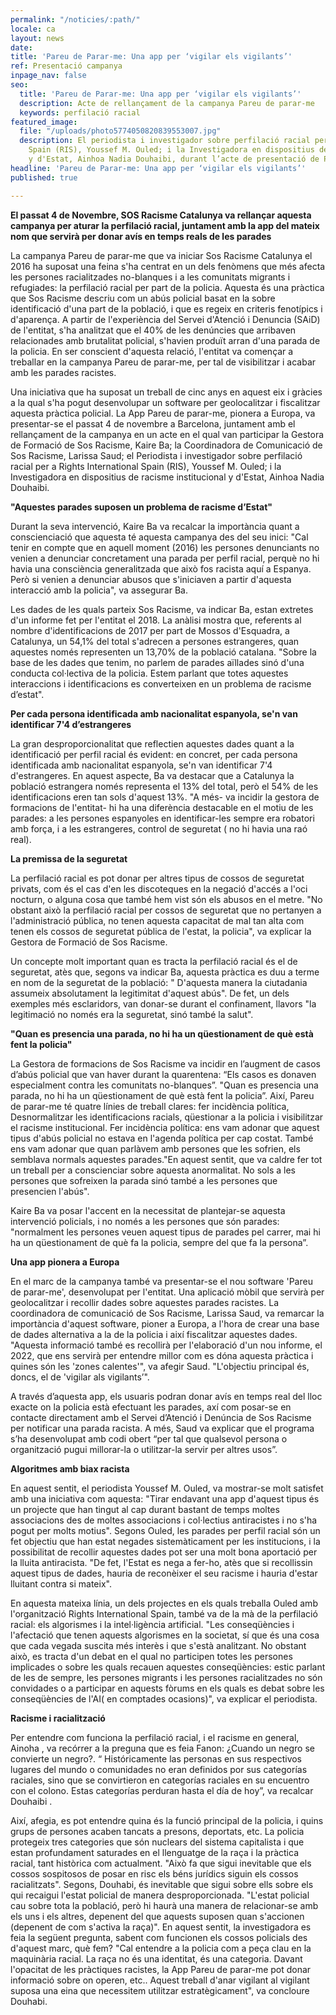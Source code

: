 ```yaml
---
permalink: "/noticies/:path/"
locale: ca
layout: news
date: 
title: 'Pareu de Parar-me: Una app per ‘vigilar els vigilants’'
ref: Presentació campanya
inpage_nav: false
seo:
  title: 'Pareu de Parar-me: Una app per ‘vigilar els vigilants’'
  description: Acte de rellançament de la campanya Pareu de parar-me
  keywords: perfilació racial
featured_image:
  file: "/uploads/photo5774050820839553007.jpg"
  description: El periodista i investigador sobre perfilació racial per a Rights International
    Spain (RIS), Youssef M. Ouled; i la Investigadora en dispositius de racisme institucional
    y d'Estat, Ainhoa Nadia Douhaibi, durant l’acte de presentació de Pareu de parar-me.
headline: 'Pareu de Parar-me: Una app per ‘vigilar els vigilants’'
published: true

---
```


**El passat 4 de Novembre, SOS Racisme Catalunya va rellançar aquesta campanya per aturar la perfilació racial, juntament amb la app del mateix nom que servirà per donar avís en temps reals de les parades**

La campanya Pareu de parar-me que va iniciar Sos Racisme Catalunya el 2016 ha suposat una feina s'ha centrat en un dels fenòmens que més afecta les persones racialitzades no-blanques i a les comunitats migrants i refugiades: la perfilació racial per part de la policia. Aquesta és una pràctica que Sos Racisme descriu com un abús policial basat en la sobre identificació d'una part de la població, i que es regeix en criteris fenotípics i d'aparença. A partir de l'experiència del Servei d'Atenció i Denuncia (SAiD) de l'entitat, s'ha analitzat que el 40% de les denúncies que arribaven relacionades amb brutalitat policial, s'havien produït arran d'una parada de la policia. En ser conscient d'aquesta relació, l'entitat va començar a treballar en la campanya Pareu de parar-me, per tal de visibilitzar i acabar amb les parades racistes.

Una iniciativa que ha suposat un treball de cinc anys en aquest eix i gràcies a la qual s'ha pogut desenvolupar un software per geolocalitzar i fiscalitzar aquesta pràctica policial. La App Pareu de parar-me, pionera a Europa, va presentar-se el passat 4 de novembre a Barcelona, juntament amb el rellançament de la campanya en un acte en el qual van participar la Gestora de Formació de Sos Racisme, Kaire Ba; la Coordinadora de Comunicació de Sos Racisme, Larissa Saud; el Periodista i investigador sobre perfilació racial per a Rights International Spain (RIS), Youssef M. Ouled; i la Investigadora en dispositius de racisme institucional y d'Estat, Ainhoa Nadia Douhaibi.

**"Aquestes parades suposen un problema de racisme d’Estat"**

Durant la seva intervenció, Kaire Ba va recalcar la importància quant a conscienciació que aquesta té aquesta campanya des del seu inici: "Cal tenir en compte que en aquell moment (2016) les persones denunciants no venien a denunciar concretament una parada per perfil racial, perquè no hi havia una consciència generalitzada que això fos racista aquí a Espanya. Però si venien a denunciar abusos que s'iniciaven a partir d'aquesta interacció amb la policia", va assegurar Ba.

Les dades de les quals parteix Sos Racisme, va indicar Ba, estan extretes d'un informe fet per l'entitat el 2018. La anàlisi mostra que, referents al nombre d'identificacions de 2017 per part de Mossos d'Esquadra, a Catalunya, un 54,1% del total s'adrecen a persones estrangeres, quan aquestes només representen un 13,70% de la població catalana. "Sobre la base de les dades que tenim, no parlem de parades aïllades sinó d'una conducta col·lectiva de la policia. Estem parlant que totes aquestes interaccions i identificacions es converteixen en un problema de racisme d’estat".

**Per cada persona identificada amb nacionalitat espanyola, se'n van identificar 7'4 d’estrangeres**

La gran desproporcionalitat que reflectien aquestes dades quant a la identificació per perfil racial és evident: en concret, per cada persona identificada amb nacionalitat espanyola, se'n van identificar 7'4 d'estrangeres. En aquest aspecte, Ba va destacar que a Catalunya la població estrangera només representa el 13% del total, però el 54% de les identificacions eren tan sols d'aquest 13%. "A més- va incidir la gestora de formacions de l'entitat- hi ha una diferència destacable en el motiu de les parades: a les persones espanyoles en identificar-les sempre era robatori amb força, i a les estrangeres, control de seguretat ( no hi havia una raó real).

**La premissa de la seguretat**

La perfilació racial es pot donar per altres tipus de cossos de seguretat privats, com és el cas d'en les discoteques en la negació d'accés a l'oci nocturn, o alguna cosa que també hem vist són els abusos en el metre. "No obstant això la perfilació racial per cossos de seguretat que no pertanyen a l'administració pública, no tenen aquesta capacitat de mal tan alta com tenen els cossos de seguretat pública de l'estat, la policia", va explicar la Gestora de Formació de Sos Racisme.

Un concepte molt important quan es tracta la perfilació racial és el de seguretat, atès que, segons va indicar Ba, aquesta pràctica es duu a terme en nom de la seguretat de la població: " D'aquesta manera la ciutadania assumeix absolutament la legitimitat d'aquest abús". De fet, un dels exemples més esclaridors, van donar-se durant el confinament, llavors "la legitimació no només era la seguretat, sinó també la salut".

**"Quan es presencia una parada, no hi ha un qüestionament de què està fent la policia"**

La Gestora de formacions de Sos Racisme va incidir en l’augment de casos d’abús policial que van haver durant la quarentena: “Els casos es donaven especialment contra les comunitats no-blanques”. "Quan es presencia una parada, no hi ha un qüestionament de què està fent la policia”. Així, Pareu de parar-me té quatre línies de treball clares: fer incidència política, Desnormalitzar les identificacions racials, qüestionar a la policia i visibilitzar el racisme institucional. Fer incidència política: ens vam adonar que aquest tipus d'abús policial no estava en l'agenda política per cap costat. També ens vam adonar que quan parlàvem amb persones que les sofrien, els semblava normals aquestes parades."En aquest sentit, que va caldre fer tot un treball per a conscienciar sobre aquesta anormalitat. No sols a les persones que sofreixen la parada sinó també a les persones que presencien l'abús".

Kaire Ba va posar l'accent en la necessitat de plantejar-se aquesta intervenció policials, i no només a les persones que són parades: "normalment les persones veuen aquest tipus de parades pel carrer, mai hi ha un qüestionament de què fa la policia, sempre del que fa la persona”.

**Una app pionera a Europa**

En el marc de la campanya també va presentar-se el nou software 'Pareu de parar-me', desenvolupat per l'entitat. Una aplicació mòbil que servirà per geolocalitzar i recollir dades sobre aquestes parades racistes. La coordinadora de comunicació de Sos Racisme, Larissa Saud, va remarcar la importància d'aquest software, pioner a Europa, a l'hora de crear una base de dades alternativa a la de la policia i així fiscalitzar aquestes dades. "Aquesta informació també es recollirà per l'elaboració d'un nou informe, el 2022, que ens servirà per entendre millor com es dóna aquesta pràctica i quines són les 'zones calentes'", va afegir Saud. "L'objectiu principal és, doncs, el de 'vigilar als vigilants’".

A través d’aquesta app, els usuaris podran donar avís en temps real del lloc exacte on la policia està efectuant les parades, axí com posar-se en contacte directament amb el Servei d’Atenció i Denúncia de Sos Racisme per notificar una parada racista. A més, Saud va explicar que el programa s’ha desenvolupat amb codi obert “per tal que qualsevol persona o organització pugui millorar-la o utilitzar-la servir per altres usos”.

**Algoritmes amb biax racista**

En aquest sentit, el periodista Youssef M. Ouled, va mostrar-se molt satisfet amb una iniciativa com aquesta: "Tirar endavant una app d'aquest tipus és un projecte que han tingut al cap durant bastant de temps moltes associacions des de moltes associacions i col·lectius antiracistes i no s'ha pogut per molts motius". Segons Ouled, les parades per perfil racial són un fet objectiu que han estat negades sistemàticament per les institucions, i la possibilitat de recollir aquestes dades pot ser una molt bona aportació per la lluita antiracista. "De fet, l'Estat es nega a fer-ho, atès que si recollissin aquest tipus de dades, hauria de reconèixer el seu racisme i hauria d'estar lluitant contra si mateix".

En aquesta mateixa línia, un dels projectes en els quals treballa Ouled amb l'organització Rights International Spain, també va de la mà de la perfilació racial: els algorismes i la intel·ligència artificial. "Les conseqüències i l'afectació que tenen aquests algorismes en la societat, sí que és una cosa que cada vegada suscita més interès i que s'està analitzant. No obstant això, es tracta d'un debat en el qual no participen totes les persones implicades o sobre les quals recauen aquestes conseqüències: estic parlant de les de sempre, les persones migrants i les persones racialitzades no són convidades o a participar en aquests fòrums en els quals es debat sobre les conseqüències de l'AI( en comptades ocasions)", va explicar el periodista.

**Racisme i racialització**

Per entendre com funciona la perfilació racial, i el racisme en general, Ainoha , va recórrer a la preguna que es feia Fanon: ¿Cuando un negro se convierte un negro?. “ Históricamente las personas en sus respectivos lugares del mundo o comunidades no eran definidos por sus categorías raciales, sino que se convirtieron en categorías raciales en su encuentro con el colono. Estas categorías perduran hasta el día de hoy”, va recalcar Douhaibi .

Així, afegia, es pot entendre quina és la funció principal de la policia, i quins grups de persones acaben tancats a presons, deportats, etc. La policia protegeix tres categories que són nuclears del sistema capitalista i que estan profundament saturades en el llenguatge de la raça i la pràctica racial, tant històrica com actualment. "Això fa que sigui inevitable que els cossos sospitosos de posar en risc els béns jurídics siguin els cossos racialitzats". Segons, Douhabi, és inevitable que sigui sobre ells sobre els qui recaigui l'estat policial de manera desproporcionada. "L'estat policial cau sobre tota la població, però hi haurà una manera de relacionar-se amb els uns i els altres, depenent del que aquests suposen quan s'accionen (depenent de com s'activa la raça)". En aquest sentit, la investigadora es feia la següent pregunta, sabent com funcionen els cossos policials des d'aquest marc, què fem? "Cal entendre a la policia com a peça clau en la maquinària racial. La raça no és una identitat, és una categoria. Davant l'opacitat de les pràctiques racistes, la App Pareu de parar-me pot donar informació sobre on operen, etc.. Aquest treball d'anar vigilant al vigilant suposa una eina que necessitem utilitzar estratègicament", va concloure Douhabi.